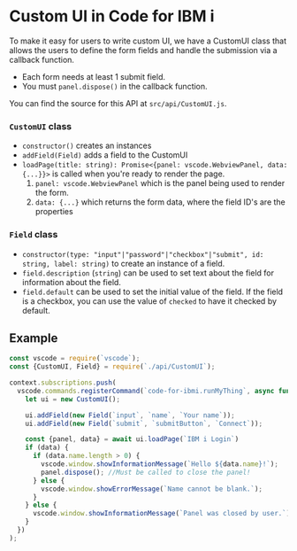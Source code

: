 
# Custom UI in Code for IBM i

To make it easy for users to write custom UI, we have a CustomUI class that allows the users to define the form fields and handle the submission via a callback function. 

* Each form needs at least 1 submit field.
* You must `panel.dispose()` in the callback function.

You can find the source for this API at `src/api/CustomUI.js`.

### `CustomUI` class

* `constructor()` creates an instances
* `addField(Field)` adds a field to the CustomUI
* `loadPage(title: string): Promise<{panel: vscode.WebviewPanel, data: {...}}>` is called when you're ready to render the page.
  1. `panel: vscode.WebviewPanel` which is the panel being used to render the form.
  2. `data: {...}` which returns the form data, where the field ID's are the properties

### `Field` class

* `constructor(type: "input"|"password"|"checkbox"|"submit", id: string, label: string)` to create an instance of a field.
* `field.description` (`string`) can be used to set text about the field for information about the field.
* `field.default` can be used to set the initial value of the field. If the field is a checkbox, you can use the value of `checked` to have it checked by default.

## Example

```js
const vscode = require(`vscode`);
const {CustomUI, Field} = require(`./api/CustomUI`);

context.subscriptions.push(
  vscode.commands.registerCommand(`code-for-ibmi.runMyThing`, async function () {
    let ui = new CustomUI();

    ui.addField(new Field(`input`, `name`, `Your name`));
    ui.addField(new Field(`submit`, `submitButton`, `Connect`));

    const {panel, data} = await ui.loadPage(`IBM i Login`)
    if (data) {
      if (data.name.length > 0) {
        vscode.window.showInformationMessage(`Hello ${data.name}!`);
        panel.dispose(); //Must be called to close the panel!
      } else {
        vscode.window.showErrorMessage(`Name cannot be blank.`);
      }
    } else {
      vscode.window.showInformationMessage(`Panel was closed by user.`);
    }
  })
);
```